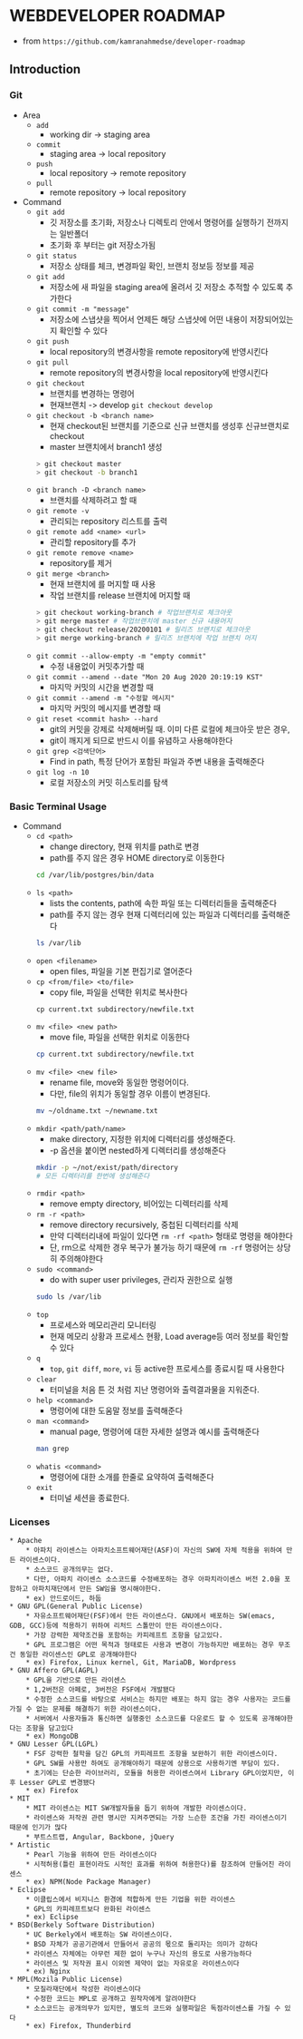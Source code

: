 # WEBDEVELOPER ROADMAP
* from `https://github.com/kamranahmedse/developer-roadmap`
## Introduction
### Git
* Area
    * `add`
        * working dir -> staging area
    * `commit`
        * staging area -> local repository
    * `push`
        * local repository -> remote repository
    * `pull`
        * remote repository -> local repository
* Command
    * `git add`
        * 깃 저장소를 초기화, 저장소나 디렉토리 안에서 명령어를 실행하기 전까지는 일반폴더
        * 초기화 후 부터는 git 저장소가됨
    * `git status`
        * 저장소 상태를 체크, 변경파일 확인, 브랜치 정보등 정보를 제공
    * `git add`
        * 저장소에 새 파일을 staging area에 올려서 깃 저장소 추적할 수 있도록 추가한다
    * `git commit -m "message"`
        * 저장소에 스냅샷을 찍어서 언제든 해당 스냅샷에 어떤 내용이 저장되어있는지 확인할 수 있다
    * `git push`
        * local repository의 변경사항을 remote repository에 반영시킨다
    * `git pull`
        * remote repository의 변경사항을 local repository에 반영시킨다
    * `git checkout`
        * 브랜치를 변경하는 명령어
        * 현재브랜치 -> develop `git checkout develop`
    * `git checkout -b <branch name>`
        * 현재 checkout된 브랜치를 기준으로 신규 브랜치를 생성후 신규브랜치로 checkout
        * master 브랜치에서 branch1 생성
        ```sh
        > git checkout master
        > git checkout -b branch1
        ``` 
    * `git branch -D <branch name>` 
        * 브랜치를 삭제하려고 할 때
    * `git remote -v`
        * 관리되는 repository 리스트를 출력
    * `git remote add <name> <url>`
        * 관리할 repository를 추가
    * `git remote remove <name>`
        * repository를 제거
    * `git merge <branch>`
        * 현재 브랜치에 <branch> 를 머지할 때 사용
        * 작업 브랜치를 release 브랜치에 머지할 때
        ```sh
        > git checkout working-branch # 작업브랜치로 체크아웃
        > git merge master # 작업브랜치에 master 신규 내용머지
        > git checkout release/20200101 # 릴리즈 브랜치로 체크아웃
        > git merge working-branch # 릴리즈 브랜치에 작업 브랜치 머지
        ```
    * `git commit --allow-empty -m "empty commit"`  
        * 수정 내용없이 커밋추가할 때
    * `git commit --amend --date "Mon 20 Aug 2020 20:19:19 KST"`
        * 마지막 커밋의 시간을 변경할 때
    * `git commit --amend -m "수정할 메시지"`
        * 마지막 커밋의 메시지를 변경할 때
    * `git reset <commit hash> --hard`
        * git의 커밋을 강제로 삭제해버릴 때. 이미 다른 로컬에 체크아웃 받은 경우,
        * git이 깨지게 되므로 반드시 이를 유념하고 사용해야한다
    * `git grep <검색단어>`
        * Find in path, 특정 단어가 포함된 파일과 주변 내용을 출력해준다
    * `git log -n 10`
        * 로컬 저장소의 커밋 히스토리를 탐색
### Basic Terminal Usage
* Command
    * `cd <path>`
        * change directory, 현재 위치를 path로 변경
        * path를 주지 않은 경우 HOME directory로 이동한다
        ```sh
        cd /var/lib/postgres/bin/data
        ```
    * `ls <path>`
        * lists the contents, path에 속한 파일 또는 디렉터리들을 출력해준다
        * path를 주지 않는 경우 현재 디렉터리에 있는 파일과 디렉터리를 출력해준다
        ```sh
        ls /var/lib
        ```
    * `open <filename>`
        * open files, 파일을 기본 편집기로 열어준다
    * `cp <from/file> <to/file>`
        * copy file, 파일을 선택한 위치로 복사한다
        ```
        cp current.txt subdirectory/newfile.txt
        ```
    * `mv <file> <new path>`
        * move file, 파일을 선택한 위치로 이동한다
        ```sh
        cp current.txt subdirectory/newfile.txt
        ```
    * `mv <file> <new file>`
        * rename file, move와 동일한 명령어이다.
        * 다만, file의 위치가 동일할 경우 이름이 변경된다.
        ```sh
        mv ~/oldname.txt ~/newname.txt
        ```
    * `mkdir <path/path/name>`
        * make directory, 지정한 위치에 디렉터리를 생성해준다.
        * -p 옵션을 붙이면 nested하게 디렉터리를 생성해준다
        ```sh
        mkdir -p ~/not/exist/path/directory
        # 모든 디렉터리를 한번에 생성해준다
        ```
    * `rmdir <path>`
        * remove empty directory, 비어있는 디렉터리를 삭제
    * `rm -r <path>`
        * remove directory recursively, 중첩된 디렉터리를 삭제
        * 만약 디렉터리내에 파일이 있다면 `rm -rf <path>` 형태로 명령을 해야한다
        * 단, rm으로 삭제한 경우 복구가 불가능 하기 때문에 `rm -rf` 명령어는 상당히 주의해야한다
    * `sudo <command>`
        * do with super user privileges, 관리자 권한으로 실행
        ```sh
        sudo ls /var/lib
        ```
    * `top`
        * 프로세스와 메모리관리 모니터링
        * 현재 메모리 상황과 프로세스 현황, Load average등 여러 정보를 확인할 수 있다
    * `q`
        * `top`, `git diff`, `more`, `vi` 등 active한 프로세스를 종료시킬 때 사용한다
    * `clear`
        * 터미널을 처음 튼 것 처럼 지난 명령어와 출력결과물을 지워준다.
    * `help <command>`
        * 명렁어에 대한 도움말 정보를 출력해준다
    * `man <command>`
        * manual page, 명령어에 대한 자세한 설명과 예시를 출력해준다
        ```sh
        man grep
        ```
    * `whatis <command>`
        * 명령어에 대한 소개를 한줄로 요약하여 출력해준다
    * `exit`
        * 터미널 세션을 종료한다.
### Licenses
    * Apache
        * 아파치 라이센스는 아파치소프트웨어재단(ASF)이 자신의 SW에 자체 적용을 위하여 만든 라이센스이다.
        * 소스코드 공개의무는 없다.
        * 다만, 아파치 라이센스 소스코드를 수정배포하는 경우 아파치라이센스 버전 2.0을 포함하고 아파치재단에서 만든 SW임을 명시해야한다.
        * ex) 안드로이드, 하둡
    * GNU GPL(General Public License)
        * 자유소프트웨어재단(FSF)에서 만든 라이센스다. GNU에서 배포하는 SW(emacs, GDB, GCC)등에 적용하기 위하여 리처드 스톨만이 만든 라이센스이다.
        * 가장 강력한 제약조건을 포함하는 카피레프트 조항을 담고있다.
        * GPL 프로그램은 어떤 목적과 형태로든 사용과 변경이 가능하지만 배포하는 경우 무조건 동일한 라이센스인 GPL로 공개해야한다
        * ex) Firefox, Linux kernel, Git, MariaDB, Wordpress
    * GNU Affero GPL(AGPL)
        * GPL을 기반으로 만든 라이센스
        * 1,2버전은 아페로, 3버전은 FSF에서 개발됐다
        * 수정한 소스코드를 바탕으로 서비스는 하지만 배포는 하지 않는 경우 사용자는 코드를 가질 수 없는 문제를 해결하기 위한 라이센스이다.
        * 서버에서 사용자들과 통신하면 실행중인 소스코드를 다운로드 할 수 있도록 공개해야한다는 조항을 담고있다
        * ex) MongoDB
    * GNU Lesser GPL(LGPL)
        * FSF 강력한 철학을 담긴 GPL의 카피레프트 조항을 보완하기 위한 라이센스이다.
        * GPL SW를 사용만 하여도 공개해야하기 때문에 상용으로 사용하기엔 부담이 있다. 
        * 초기에는 단순한 라이브러리, 모듈을 허용한 라이센스여서 Library GPL이었지만, 이후 Lesser GPL로 변경됐다
        * ex) Firefox
    * MIT
        * MIT 라이센스는 MIT SW개발자들을 돕기 위하여 개발한 라이센스이다.
        * 라이센스와 저작권 관련 명시만 지켜주면되는 가장 느슨한 조건을 가진 라이센스이기 때문에 인기가 많다
        * 부트스트랩, Angular, Backbone, jQuery
    * Artistic
        * Pearl 기능을 위하여 만든 라이센스이다
        * 시적허용(틀린 표현이라도 시적인 효과를 위하여 허용한다)를 참조하여 만들어진 라이센스
        * ex) NPM(Node Package Manager)
    * Eclipse
        * 이클립스에서 비지니스 환경에 적합하게 만든 기업을 위한 라이센스
        * GPL의 카피레프트보다 완화된 라이센스
        * ex) Eclipse
    * BSD(Berkely Software Distribution)
        * UC Berkely에서 배포하는 SW 라이센스이다.
        * BSD 자체가 공공기관에서 만들어서 공공의 몫으로 돌리자는 의미가 강하다
        * 라이센스 자체에는 아무런 제한 없이 누구나 자신의 용도로 사용가능하다
        * 라이센스 및 저작권 표시 이외엔 제약이 없는 자유로운 라이센스이다
        * ex) Nginx
    * MPL(Mozila Public License)
        * 모질라재단에서 작성한 라이센스이다
        * 수정한 코드는 MPL로 공개하고 원작자에게 알려야한다
        * 소스코드는 공개의무가 있지만, 별도의 코드와 실행파일은 독점라이센스를 가질 수 있다
        * ex) Firefox, Thunderbird


